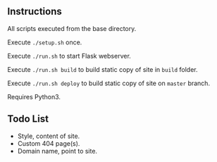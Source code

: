 ## Instructions
All scripts executed from the base directory.

Execute `./setup.sh` once.

Execute `./run.sh` to start Flask webserver.

Execute `./run.sh build` to build static copy of site in `build` folder.

Execute `./run.sh deploy` to build static copy of site on `master` branch.

Requires Python3.

## Todo List
* Style, content of site.
* Custom 404 page(s).
* Domain name, point to site.
